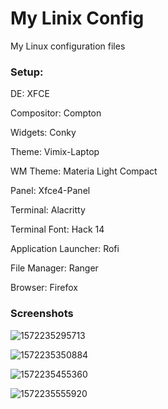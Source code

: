 # My Linix Config

My Linux configuration files





### Setup:

DE: XFCE

Compositor: Compton

Widgets: Conky

Theme: Vimix-Laptop

WM Theme: Materia Light Compact

Panel: Xfce4-Panel

Terminal: Alacritty

Terminal Font: Hack 14

Application Launcher: Rofi

File Manager: Ranger

Browser: Firefox



### Screenshots

![1572235295713](/home/aqua/dotfiles/README.assets/1572235295713.png)



![1572235350884](/home/aqua/dotfiles/README.assets/1572235350884.png)



![1572235455360](/home/aqua/dotfiles/README.assets/1572235455360.png)



![1572235555920](/home/aqua/dotfiles/README.assets/1572235555920.png)





